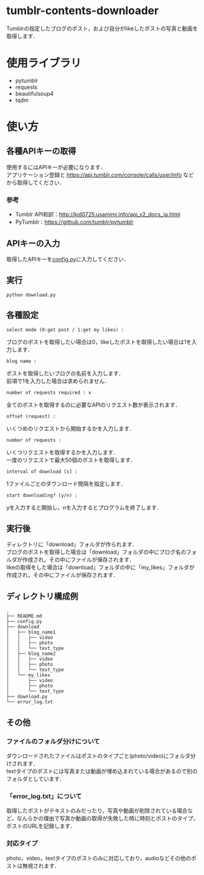 # tumblr-contents-downloader
Tumblrの指定したブログのポスト，および自分がlikeしたポストの写真と動画を取得します．  

# 使用ライブラリ
* pytumblr
* requests
* beautifulsoup4
* tqdm

# 使い方
## 各種APIキーの取得
使用するにはAPIキーが必要になります．  
アプリケーション登録と https://api.tumblr.com/console/calls/user/info などから取得してください．  
### 参考
* Tumblr API和訳：http://kid0725.usamimi.info/api_v2_docs_ja.html
* PyTumblr：https://github.com/tumblr/pytumblr  

## APIキーの入力
取得したAPIキーを[config.py](https://github.com/temp176/tumblr-contents-downloader/blob/master/config.py)に入力してください．  

## 実行
```
python download.py
```

## 各種設定
```
select mode (0:get post / 1:get my likes) :
```
ブログのポストを取得したい場合は0，likeしたポストを取得したい場合は1を入力します．  

```
blog name :
```
ポストを取得したいブログの名前を入力します．  
前項で1を入力した場合は求められません．  

```
number of requests required : x
```
全てのポストを取得するのに必要なAPIのリクエスト数が表示されます．    

```
offset (request) :
```
いくつめのリクエストから開始するかを入力します．  

```
number of requests :
```
いくつリクエストを取得するかを入力します．  
一度のリクエストで最大50個のポストを取得します．  

```
interval of download [s] :
```
1ファイルごとのダウンロード間隔を指定します．  

```
start downloading? (y/n) :
```
yを入力すると開始し，nを入力するとプログラムを終了します．

## 実行後
ディレクトリに「download」フォルダが作られます．    
ブログのポストを取得した場合は「download」フォルダの中にブログ名のフォルダが作成され，その中にファイルが保存されます．  
likeの取得をした場合は「download」フォルダの中に「my_likes」フォルダが作成され，その中にファイルが保存されます．  

## ディレクトリ構成例
```
.  
├── README.md  
├── config.py  
├── download  
│   ├── blog_name1  
│   │   ├── video  
│   │   ├── photo  
│   │   └── text_type  
│   ├── blog_name2  
│   │   ├── video  
│   │   ├── photo  
│   │   └── text_type  
│   └── my_likes  
│       ├── video  
│       ├── photo  
│       └── text_type  
├── download.py  
└── error_log.txt  
```

## その他
### ファイルのフォルダ分けについて
ダウンロードされたファイルはポストのタイプごと(photo/video)にフォルダ分けされます．  
textタイプのポストには写真または動画が埋め込まれている場合があるので別のフォルダとしています．  

### 「error_log.txt」について
取得したポストがテキストのみだったり，写真や動画が削除されている場合など，なんらかの理由で写真か動画の取得が失敗した時に時刻とポストのタイプ，ポストのURLを記録します．

### 対応タイプ
photo，video，textタイプのポストのみに対応しており，audioなどその他のポストは無視されます．  

